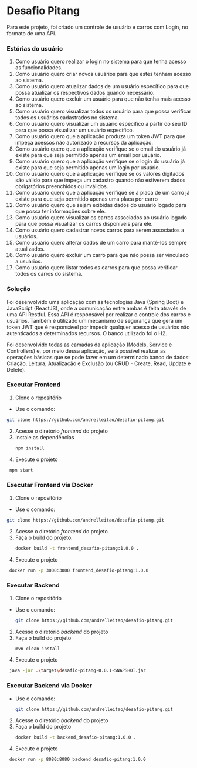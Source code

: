 # Desafio Pitang

Para este projeto, foi criado um controle de usuário e carros com Login, no formato de uma API.

 ### Estórias do usuário
  
  1. Como usuário quero realizar o login no sistema para que tenha acesso as funcionalidades.
  2. Como usuário quero criar novos usuários para que estes tenham acesso ao sistema.
  3. Como usuário quero atualizar dados de um usuário específico para que possa atualizar os respectivos dados quando necessário.
  4. Como usuário quero excluir um usuário para que não tenha mais acesso ao sistema.
  5. Como usuário quero visualizar todos os usuário para que possa verificar todos os usuários cadastrados no sistema.
  6. Como usuário quero visualizar um usuário específico a partir do seu ID para que possa visualizar um usuário específico.
  7. Como usuário quero que a aplicação produza um token JWT para que impeça acessos não autorizado a recursos da aplicação.
  8. Como usuário quero que a aplicação verifique se o email do usuário já existe para que seja permitido apenas um email por usuário.
  9. Como usuário quero que a aplicação verifique se o login do usuário já existe para que seja permitido apenas um login por usuário.
  10. Como usuário quero que a aplicação verifique se os valores digitados são válido para que impeça um cadastro quando não estiverem dados obrigatórios preenchidos ou inválidos.
  11. Como usuário quero que a aplicação verifique se a placa de um carro já existe para que seja permitido apenas uma placa por carro
  12. Como usuário quero que sejam exibidas dados do usuário logado para que possa ter informações sobre ele.
  13. Como usuário quero visualizar os carros associados ao usuário logado para que possa visualizar os carros disponíveis para ele.
  14. Como usuário quero cadastrar novos carros para serem associados a usuários.
  15. Como usuário quero alterar dados de um carro para mantê-los sempre atualizados.
  16. Como usuário quero excluir um carro para que não possa ser vinculado a usuários.
  17. Como usuário quero listar todos os carros para que possa verificar todos os carros do sistema. 

### Solução

Foi desenvolvido uma aplicação com as tecnologias Java (Spring Boot) e JavaScript (ReactJS), onde a comunicação entre ambas é feita através de uma API Restful. Essa API é responsável por realizar o controle dos carros e usuários. Também é utilizado um mecanismo de segurança que gera um token JWT que é responsável por impedir qualquer acesso de usuários não autenticados a determinados recursos. O banco utilizado foi o H2.

Foi desenvolvido todas as camadas da aplicação (Models, Service e Controllers) e, por meio dessa aplicação, será possível realizar as operações básicas que se pode fazer em um determinado banco de dados: Criação, Leitura, Atualização e Exclusão (ou CRUD - Create, Read, Update e Delete).

### Executar Frontend

1. Clone o repositório

  - Use o comando: 
   ```sh
   git clone https://github.com/andrelleitao/desafio-pitang.git
   ```
2. Acesse o diretório *frontend* do projeto
3. Instale as dependências
   ```sh
   npm install
   ```
4. Execute o projeto
  ```sh
   npm start
   ```
### Executar Frontend via Docker

1. Clone o repositório

  - Use o comando: 
   ```sh
   git clone https://github.com/andrelleitao/desafio-pitang.git
   ```
2. Acesse o diretório *frontend* do projeto
3. Faça o build do projeto.
   ```sh
   docker build -t frontend_desafio-pitang:1.0.0 .
   ```
4. Execute o projeto
  ```sh
   docker run -p 3000:3000 frontend_desafio-pitang:1.0.0
   ```

### Executar Backend

1. Clone o repositório
   
- Use o comando: 
   ```sh
   git clone https://github.com/andrelleitao/desafio-pitang.git
   ```
2. Acesse o diretório *backend* do projeto
3. Faça o build do projeto
   ```sh
   mvn clean install
   ```
4. Execute o projeto
  ```sh
   java -jar .\target\desafio-pitang-0.0.1-SNAPSHOT.jar
   ```

### Executar Backend via Docker

- Use o comando: 
   ```sh
   git clone https://github.com/andrelleitao/desafio-pitang.git
   ```
2. Acesse o diretório *backend* do projeto
3. Faça o build do projeto
   ```sh
   docker build -t backend_desafio-pitang:1.0.0 .
   ```
4. Execute o projeto
  ```sh
   docker run -p 8080:8080 backend_desafio-pitang:1.0.0
   ```
